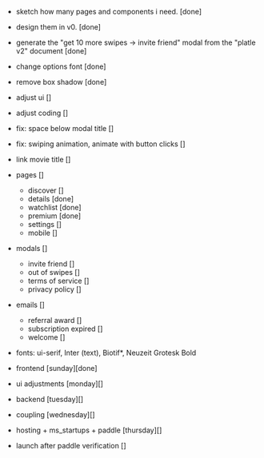 - sketch how many pages and components i need. [done]
- design them in v0. [done]
- generate the "get 10 more swipes -> invite friend" modal from the "platle v2" document [done]
- change options font [done]
- remove box shadow [done]

- adjust ui []
- adjust coding []

- fix: space below modal title []

- fix: swiping animation, animate with button clicks []
- link movie title []

- pages []

  - discover []
  - details [done]
  - watchlist [done]
  - premium [done]
  - settings []
  - mobile []

- modals []

  - invite friend []
  - out of swipes []
  - terms of service []
  - privacy policy []

- emails []

  - referral award []
  - subscription expired []
  - welcome []

- fonts: ui-serif, Inter (text), Biotif\*, Neuzeit Grotesk Bold

- frontend [sunday][done]
- ui adjustments [monday][]
- backend [tuesday][]
- coupling [wednesday][]
- hosting + ms_startups + paddle [thursday][]
- launch after paddle verification []
